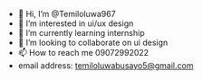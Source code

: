 - 👋 Hi, I’m @Temiloluwa967
- 👀 I’m interested in ui/ux design
- 🌱 I’m currently learning internship
- 💞️ I’m looking to collaborate on ui design
- 📫 How to reach me 09072992022
- email address: temiloluwabusayo5@gmail.com

<!---
Temiloluwa967/Temiloluwa967 is a ✨ special ✨ repository because its `README.md` (this file) appears on your GitHub profile.
You can click the Preview link to take a look at your changes.
--->

